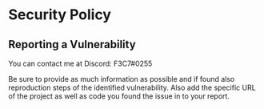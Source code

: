 # Security Policy

## Reporting a Vulnerability

You can contact me at Discord: F3C7#0255

Be sure to provide as much information as possible and if found also reproduction steps of the identified vulnerability. Also add the specific URL of the project as well as code you found the issue in to your report.
